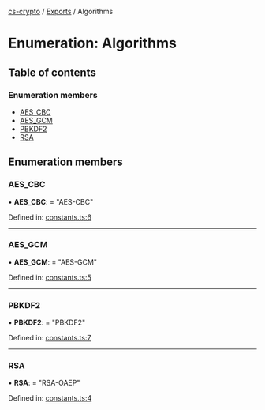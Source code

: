 [cs-crypto](../README.md) / [Exports](../modules.md) / Algorithms

# Enumeration: Algorithms

## Table of contents

### Enumeration members

- [AES\_CBC](algorithms.md#aes_cbc)
- [AES\_GCM](algorithms.md#aes_gcm)
- [PBKDF2](algorithms.md#pbkdf2)
- [RSA](algorithms.md#rsa)

## Enumeration members

### AES\_CBC

• **AES\_CBC**: = "AES-CBC"

Defined in: [constants.ts:6](https://github.com/very-amused/CS-crypto/blob/2707970/src/constants.ts#L6)

___

### AES\_GCM

• **AES\_GCM**: = "AES-GCM"

Defined in: [constants.ts:5](https://github.com/very-amused/CS-crypto/blob/2707970/src/constants.ts#L5)

___

### PBKDF2

• **PBKDF2**: = "PBKDF2"

Defined in: [constants.ts:7](https://github.com/very-amused/CS-crypto/blob/2707970/src/constants.ts#L7)

___

### RSA

• **RSA**: = "RSA-OAEP"

Defined in: [constants.ts:4](https://github.com/very-amused/CS-crypto/blob/2707970/src/constants.ts#L4)
